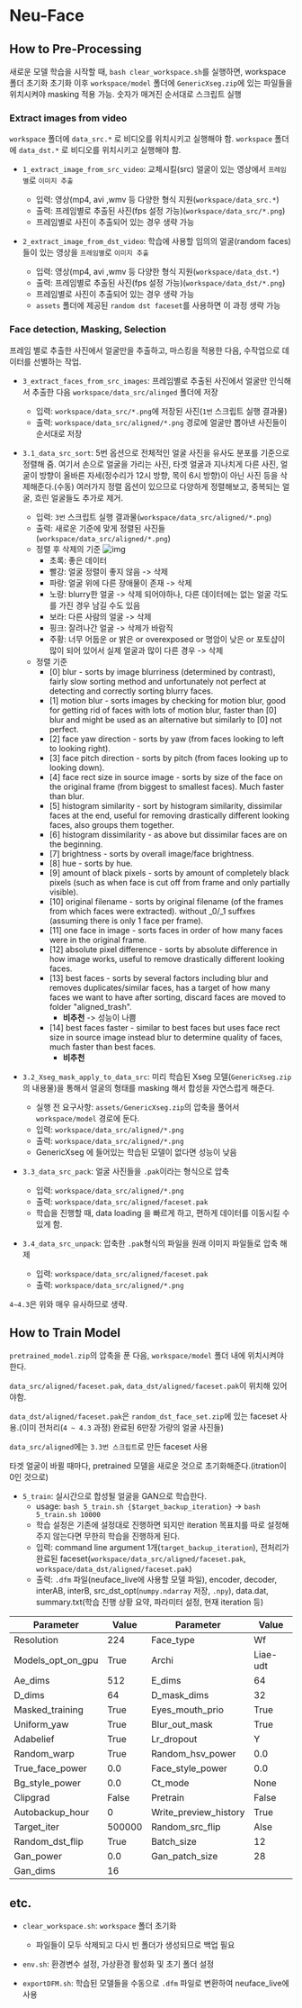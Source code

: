 # Neu-Face

## How to Pre-Processing

새로운 모델 학습을 시작할 때, `bash clear_workspace.sh`를 실행하면, workspace 폴더 초기화
초기화 이후 `workspace/model` 폴더에 `GenericXseg.zip`에 있는 파일들을 위치시켜야 masking 적용 가능.
숫자가 매겨진 순서대로 스크립트 실행

### Extract images from video

`workspace` 폴더에 `data_src.*` 로 비디오를 위치시키고 실행해야 함.
`workspace` 폴더에 `data_dst.*` 로 비디오를 위치시키고 실행해야 함.

- `1_extract_image_from_src_video`: 교체시킬(src) 얼굴이 있는 영상에서 `프레임별`로 `이미지 추출`

  - 입력: 영상(mp4, avi ,wmv 등 다양한 형식 지원(`workspace/data_src.*`)
  - 출력: 프레임별로 추출된 사진(fps 설정 가능)(`workspace/data_src/*.png`)
  - 프레임별로 사진이 추출되어 있는 경우 생략 가능

- `2_extract_image_from_dst_video`: 학습에 사용할 임의의 얼굴(random faces)들이 있는 영상을 `프레임별`로 `이미지 추출`
  - 입력: 영상(mp4, avi ,wmv 등 다양한 형식 지원(`workspace/data_dst.*`)
  - 출력: 프레임별로 추출된 사진(fps 설정 가능)(`workspace/data_dst/*.png`)
  - 프레임별로 사진이 추출되어 있는 경우 생략 가능
  - `assets` 폴더에 제공된 `random dst faceset`를 사용하면 이 과정 생략 가능

### Face detection, Masking, Selection

프레임 별로 추출한 사진에서 얼굴만을 추출하고, 마스킹을 적용한 다음, 수작업으로 데이터를 선별하는 작업.

- `3_extract_faces_from_src_images`: 프레임별로 추출된 사진에서 얼굴만 인식해서 추출한 다음 `workspace/data_src/alinged` 폴더에 저장

  - 입력: `workspace/data_src/*.png`에 저장된 사진(`1번` 스크립트 실행 결과물)
  - 출력: `workspace/data_src/aligned/*.png` 경로에 얼굴만 뽑아낸 사진들이 순서대로 저장

- `3.1_data_src_sort`: 5번 옵션으로 전체적인 얼굴 사진을 유사도 분포를 기준으로 정렬해 줌. 여기서 손으로 얼굴을 가리는 사진, 타겟 얼굴과 지나치게 다른 사진, 얼굴이 방향이 올바른 자세(정수리가 12시 방향, 목이 6시 방향)이 아닌 사진 등을 삭제해준다.(수동) 여러가지 정렬 옵션이 있으므로 다양하게 정렬해보고, 중복되는 얼굴, 흐린 얼굴들도 추가로 제거.

  - 입력: `3번` 스크립트 실행 결과물(`workspace/data_src/aligned/*.png`)
  - 출력: 새로운 기준에 맞게 정렬된 사진들(`workspace/data_src/aligned/*.png`)
  - 정렬 후 삭제의 기준
    ![img](https://i.imgur.com/UAtctbK.png)
    - 초록: 좋은 데이터
    - 빨강: 얼굴 정렬이 좋지 않음 -> 삭제
    - 파랑: 얼굴 위에 다른 장애물이 존재 -> 삭제
    - 노랑: blurry한 얼굴 -> 삭제 되어야하나, 다른 데이터에는 없는 얼굴 각도를 가진 경우 남길 수도 있음
    - 보라: 다른 사람의 얼굴 -> 삭제
    - 핑크: 잘려나간 얼굴 -> 삭제가 바람직
    - 주황: 너무 어둡운 or 밝은 or overexposed or 명암이 낮은 or 포토샵이 많이 되어 있어서 실제 얼굴과 많이 다른 경우 -> 삭제
  - 정렬 기준
    - [0] blur - sorts by image blurriness (determined by contrast), fairly slow sorting method and unfortunately not perfect at detecting and correctly sorting blurry faces.
    - [1] motion blur - sorts images by checking for motion blur, good for getting rid of faces with lots of motion blur, faster than [0] blur and might be used as an alternative but similarly to [0] not perfect.
    - [2] face yaw direction - sorts by yaw (from faces looking to left to looking right).
    - [3] face pitch direction - sorts by pitch (from faces looking up to looking down).
    - [4] face rect size in source image - sorts by size of the face on the original frame (from biggest to smallest faces). Much faster than blur.
    - [5] histogram similarity - sort by histogram similarity, dissimilar faces at the end, useful for removing drastically different looking faces, also groups them together.
    - [6] histogram dissimilarity - as above but dissimilar faces are on the beginning.
    - [7] brightness - sorts by overall image/face brightness.
    - [8] hue - sorts by hue.
    - [9] amount of black pixels - sorts by amount of completely black pixels (such as when face is cut off from frame and only partially visible).
    - [10] original filename - sorts by original filename (of the frames from which faces were extracted). without \_0/\_1 suffxes (assuming there is only 1 face per frame).
    - [11] one face in image - sorts faces in order of how many faces were in the original frame.
    - [12] absolute pixel difference - sorts by absolute difference in how image works, useful to remove drastically different looking faces.
    - [13] best faces - sorts by several factors including blur and removes duplicates/similar faces, has a target of how many faces we want to have after sorting, discard faces are moved to folder "aligned_trash".
      - **비추천** -> 성능이 나쁨
    - [14] best faces faster - similar to best faces but uses face rect size in source image instead blur to determine quality of faces, much faster than best faces.
      - **비추천**

- `3.2_Xseg_mask_apply_to_data_src`: 미리 학습된 Xseg 모델(`GenericXseg.zip`의 내용물)을 통해서 얼굴의 형태를 masking 해서 합성을 자연스럽게 해준다.

  - 실행 전 요구사항: `assets/GenericXseg.zip`의 압축을 풀어서 `workspace/model` 경로에 둔다.
  - 입력: `workspace/data_src/aligned/*.png`
  - 출력: `workspace/data_src/aligned/*.png`
  - GenericXseg 에 들어있는 학습된 모델이 없다면 성능이 낮음

- `3.3_data_src_pack`: 얼굴 사진들을 `.pak`이라는 형식으로 압축
  - 입력: `workspace/data_src/aligned/*.png`
  - 출력: `workspace/data_src/aligned/faceset.pak`
  - 학습을 진행할 때, data loading 을 빠르게 하고, 편하게 데이터를 이동시킬 수 있게 함.
- `3.4_data_src_unpack`: 압축한 `.pak`형식의 파일을 원래 이미지 파일들로 압축 해제
  - 입력: `workspace/data_src/aligned/faceset.pak`
  - 출력: `workspace/data_src/aligned/*.png`

`4~4.3`은 위와 매우 유사하므로 생략.

## How to Train Model

`pretrained_model.zip`의 압축을 푼 다음, `workspace/model` 폴더 내에 위치시켜야 한다.

`data_src/aligned/faceset.pak`, `data_dst/aligned/faceset.pak`이 위치해 있어야함.

`data_dst/aligned/faceset.pak`은 `random_dst_face_set.zip`에 있는 faceset 사용.(이미 전처리(`4 ~ 4.3` 과정) 완료된 6만장 가량의 얼굴 사진들)

`data_src/aligned`에는 `3.3번 스크립트`로 만든 faceset 사용

타겟 얼굴이 바뀔 때마다, pretrained 모델을 새로운 것으로 초기화해준다.(itration이 0인 것으로)

- `5_train`: 실시간으로 합성될 얼굴을 GAN으로 학습한다.
  - usage: `bash 5_train.sh {$target_backup_iteration}` -> `bash 5_train.sh 10000`
  - 학습 설정은 기존에 설정대로 진행하면 되지만 iteration 목표치를 따로 설정해주지 않는다면 무한히 학습을 진행하게 된다.
  - 입력: command line argument 1개(`target_backup_iteration`), 전처리가 완료된 faceset(`workspace/data_src/aligned/faceset.pak`, `workspace/data_dst/aligned/faceset.pak`)
  - 출력: `.dfm` 파일(neuface_live에 사용할 모델 파일), encoder, decoder, interAB, interB, src_dst_opt(`numpy.ndarray` 저장, `.npy`), data.dat, summary.txt(학습 진행 상황 요약, 파라미터 설정, 현재 iteration 등)

| Parameter         | Value  | Parameter             | Value    |
| ----------------- | ------ | --------------------- | -------- |
| Resolution        | 224    | Face_type             | Wf       |
| Models_opt_on_gpu | True   | Archi                 | Liae-udt |
| Ae_dims           | 512    | E_dims                | 64       |
| D_dims            | 64     | D_mask_dims           | 32       |
| Masked_training   | True   | Eyes_mouth_prio       | True     |
| Uniform_yaw       | True   | Blur_out_mask         | True     |
| Adabelief         | True   | Lr_dropout            | Y        |
| Random_warp       | True   | Random_hsv_power      | 0.0      |
| True_face_power   | 0.0    | Face_style_power      | 0.0      |
| Bg_style_power    | 0.0    | Ct_mode               | None     |
| Clipgrad          | False  | Pretrain              | False    |
| Autobackup_hour   | 0      | Write_preview_history | True     |
| Target_iter       | 500000 | Random_src_flip       | Alse     |
| Random_dst_flip   | True   | Batch_size            | 12       |
| Gan_power         | 0.0    | Gan_patch_size        | 28       |
| Gan_dims          | 16     |                       |          |

## etc.

- `clear_workspace.sh`: `workspace` 폴더 초기화

  - 파일들이 모두 삭제되고 다시 빈 폴더가 생성되므로 백업 필요

- `env.sh`: 환경변수 설정, 가상환경 활성화 및 초기 폴더 설정

- `exportDFM.sh`: 학습된 모델들을 수동으로 `.dfm` 파일로 변환하여 neuface_live에 사용
